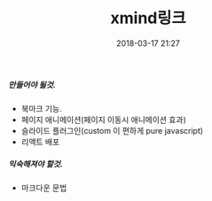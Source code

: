 ﻿---
layout:  post 
title:  "xmind링크"
date: 2018-03-17 21:27
categories: diary
---

##### 만들어야 될것.
- 북마크 기능. 
- 페이지 애니메이션(페이지 이동시 애니메이션 효과)
- 슬라이드 플러그인(custom 이 편하게 pure javascript)
- 리액트 배포 

##### 익숙해져야 할것. 
- 마크다운 문법



